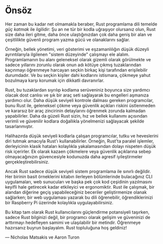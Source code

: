 # Önsöz

Her zaman bu kadar net olmamakla beraber, Rust programlama dili temelde *güç katmak* ile ilgilidir: Şu an ne tür bir kodla uğraşıyor olursanız olun, Rust size daha ileri gitme, daha önce ulaştığınızdan çok daha geniş bir alan ve çeşitlilikte güvenli program yazma gücü ve olanaklarını sağlar.


Örneğin, bellek yönetimi, veri gösterimi ve eşzamanlılığın düşük düzeyli ayrıntılarıyla ilgilenen "sistem düzeyinde" çalışmayı ele alalım. Programlamanın bu alanı geleneksel olarak gizemli olarak görülmekte ve sadece yıllarını zorunlu olarak onun adı kötüye çıkmış tuzaklarından kaçınmayı öğrenmeye harcayan seçkin birkaç kişi tarafından erişilebilir durumdadır. Ve bu seçkin kişiler dahi kodlarını istismara, çökmeye yahut bozulmaya karşı korumak için dikkatli davranırlar.

Rust, bu tuzaklardan sıyrılıp kodlama serüveniniz boyunca size yardımcı olacak dost canlısı ve şık bir araç seti sağlayarak bu engelleri aşmanıza yardımcı olur. Daha düşük seviyeli kontrole dalması gereken programcılar, bunu Rust ile, geleneksel çökme veya güvenlik açıkları riskini üstlenmeden ve kararsız bir araç zincirinin detaylarını öğrenmek zorunda kalmadan yapabilirler. Daha da güzeli Rust sizin, hız ve bellek kullanımı açısından verimli ve güvenilir kodlara doğallıkla  yönelmenizi sağlayacak şekilde tasarlanmıştır.

Halihazırda düşük seviyeli kodlarla çalışan programcılar, tutku ve heveslerini diri tutmak amacıyla Rust'ı kullanabilirler. Örneğin, Rust'ta paralel işlemler, derleyicinin klasik hataları kolaylıkla yakalamasından dolayı nispeten düşük risk içerirler. Ek olarak kazaen çökmelere veya güvenlik açıklarına sebep olmayacağınızın güvencesiyle kodunuzda daha agresif iyileştirmeler gerçekleştirebilirsiniz.

Ancak Rust sadece düşük seviyeli sistem programlama ile sınırlı değildir. Her birinin basit örneklerini kitabın ilerleyen bölümlerinde bulacağınız CLI uygulamaları, web sunucuları ve başka pek çok kod çeşidinin yazılmasını keyifli hale getirecek kadar etkileyici ve ergonomiktir. Rust ile çalışmak, bir alandan diğerine geçiş yapabileceğiniz beceriler geliştirmenize olanak sağlarken; bir web uygulaması yazarak bu dili öğrenebilir, öğrendiklerinizi bir Raspberry Pi üzerinde kolaylıkla uygulayabilirsiniz.

Bu kitap tam olarak Rust kullanıcılarını güçlendirme potansiyeli taşırken, sadece Rust bilginizi değil, bir programcı olarak gelişim ve güveninizi de arttırmayı hedefleyen samimi ve ulaşılabilir bir metindir. Öğrenmeye hazırsanız buyrun başlayalım. Rust topluluğuna hoş geldiniz!

— Nicholas Matsakis ve Aaron Turon
